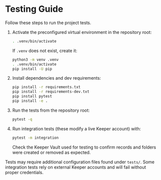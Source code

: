 # Testing Guide

Follow these steps to run the project tests.

1. Activate the preconfigured virtual environment in the repository root:
   ```bash
   . .venv/bin/activate
   ```
   If `.venv` does not exist, create it:
   ```bash
   python3 -m venv .venv
   . .venv/bin/activate
   pip install -U pip
   ```
2. Install dependencies and dev requirements:
   ```bash
   pip install -r requirements.txt
   pip install -r requirements-dev.txt
   pip install pytest
   pip install -e .
   ```
3. Run the tests from the repository root:
   ```bash
   pytest -q
   ```

4. Run integration tests (these modify a live Keeper account) with:
   ```bash
   pytest -m integration
   ```
   Check the Keeper Vault used for testing to confirm records and folders were created or removed as expected.


Tests may require additional configuration files found under `tests/`. Some integration tests rely on external Keeper accounts and will fail without proper credentials.
